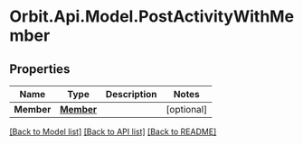 # Orbit.Api.Model.PostActivityWithMember
## Properties

Name | Type | Description | Notes
------------ | ------------- | ------------- | -------------
**Member** | [**Member**](Member.md) |  | [optional] 

[[Back to Model list]](../README.md#documentation-for-models) [[Back to API list]](../README.md#documentation-for-api-endpoints) [[Back to README]](../README.md)


